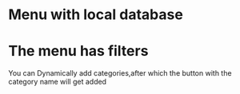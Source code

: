 Menu with local database 
===========================
The menu has filters
=========================
You can Dynamically add categories,after which the button with the category name will get added 

